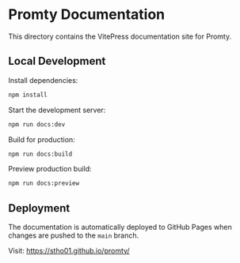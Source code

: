 # Promty Documentation

This directory contains the VitePress documentation site for Promty.

## Local Development

Install dependencies:
```bash
npm install
```

Start the development server:
```bash
npm run docs:dev
```

Build for production:
```bash
npm run docs:build
```

Preview production build:
```bash
npm run docs:preview
```

## Deployment

The documentation is automatically deployed to GitHub Pages when changes are pushed to the `main` branch.

Visit: https://stho01.github.io/promty/
